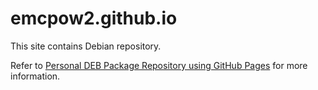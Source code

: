 # emcpow2.github.io

This site contains Debian repository.

Refer to [Personal DEB Package Repository using GitHub Pages](https://pmateusz.github.io/linux/2017/06/30/linux-secure-apt-repository.html)
for more information.
